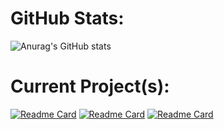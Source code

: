# GitHub Stats:

![Anurag's GitHub stats](https://github-readme-stats.vercel.app/api?username=Cracko298&show_icons=true&theme=dark&count_private=true&show_icons=true)

# Current Project(s):

[![Readme Card](https://github-readme-stats.vercel.app/api/pin/?username=Cracko298&repo=Ice-Station-Z-Save-Editor&show_icons=true&theme=dark&count_private=true&show_icons=true)](https://github.com/Cracko298/Ice-Station-Z-Save-Editor)
[![Readme Card](https://github-readme-stats.vercel.app/api/pin/?username=Cracko298&repo=Ice-Station-Z-Save-Editing&show_icons=true&theme=dark&count_private=true&show_icons=true)](https://github.com/Cracko298/Ice-Station-Z-Save-Editing)
[![Readme Card](https://github-readme-stats.vercel.app/api/pin/?username=Cracko298&repo=Ice-Station-Z-Save-Converter&show_icons=true&theme=dark&count_private=true&show_icons=true)](https://github.com/Cracko298/Ice-Station-Z-Save-Converter)
